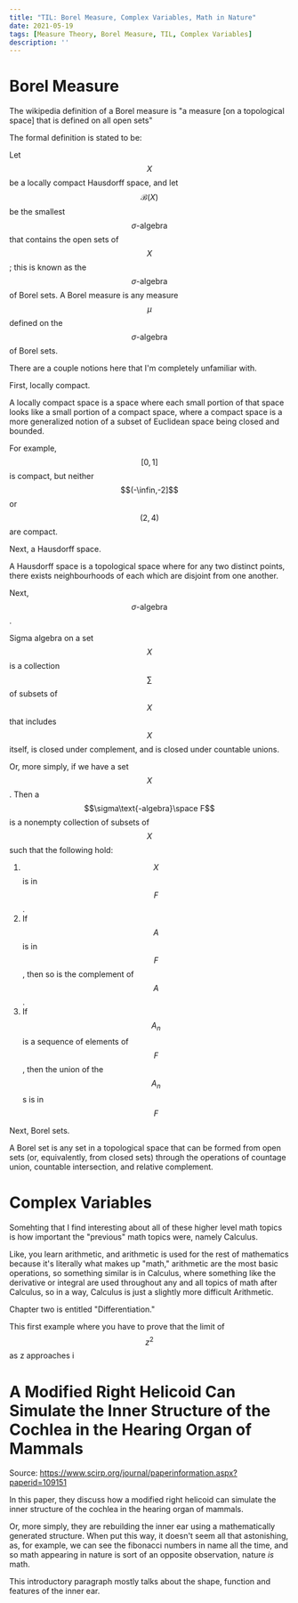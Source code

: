 ```yaml
---
title: "TIL: Borel Measure, Complex Variables, Math in Nature"
date: 2021-05-19
tags: [Measure Theory, Borel Measure, TIL, Complex Variables]
description: ''
---
```


# Borel Measure

The wikipedia definition of a Borel measure is "a measure [on a topological space] that is defined on all open sets"

The formal definition is stated to be:

Let $$X$$ be a locally compact Hausdorff space, and let $$\mathcal{B}(X)$$ be the smallest $$\sigma\text{-algebra}$$ that contains the open sets of $$X$$; this is known as the $$\sigma\text{-algebra}$$ of Borel sets. A Borel measure is any measure $$\mu$$ defined on the $$\sigma\text{-algebra}$$ of Borel sets.

There are a couple notions here that I'm completely unfamiliar with.

First, locally compact.

A locally compact space is a space where each small portion of that space looks like a small portion of a compact space, where a compact space is a more generalized notion of a subset of Euclidean space being closed and bounded.

For example, $$[0,1]$$ is compact, but neither $$(-\infin,-2]$$ or $$(2,4)$$ are compact.

Next, a Hausdorff space.

A Hausdorff space is a topological space where for any two distinct points, there exists neighbourhoods of each which are disjoint from one another.

Next, $$\sigma\text{-algebra}$$.

Sigma algebra on a set $$X$$ is a collection $$\sum$$ of subsets of $$X$$ that includes $$X$$ itself, is closed under complement, and is closed under countable unions.

Or, more simply, if we have a set $$X$$. Then a $$\sigma\text{-algebra}\space F$$ is a nonempty collection of subsets of $$X$$ such that the following hold:

1. $$X$$ is in $$F$$.
2. If $$A$$ is in $$F$$, then so is the complement of $$A$$.
3. If $$A_n$$ is a sequence of elements of $$F$$, then the union of the $$A_n$$s is in $$F$$

Next, Borel sets.

A Borel set is any set in a topological space that can be formed from open sets (or, equivalently, from closed sets) through the operations of countage union, countable intersection, and relative complement.

# Complex Variables

Somehting that I find interesting about all of these higher level math topics is how important the "previous" math topics were, namely Calculus.

Like, you learn arithmetic, and arithmetic is used for the rest of mathematics because it's literally what makes up "math," arithmetic are the most basic operations, so something similar is in Calculus, where something like the derivative or integral are used throughout any and all topics of math after Calculus, so in a way, Calculus is just a slightly more difficult Arithmetic.

Chapter two is entitled "Differentiation."

This first example where you have to prove that the limit of $$z^2$$ as z approaches i

# A Modified Right Helicoid Can Simulate the Inner Structure of the Cochlea in the Hearing Organ of Mammals

Source: https://www.scirp.org/journal/paperinformation.aspx?paperid=109151

In this paper, they discuss how a modified right helicoid can simulate the inner structure of the cochlea in the hearing organ of mammals.

Or, more simply, they are rebuilding the inner ear using a mathematically generated structure. When put this way, it doesn't seem all that astonishing, as, for example, we can see the fibonacci numbers in name all the time, and so math appearing in nature is sort of an opposite observation, nature *is* math.

This introductory paragraph mostly talks about the shape, function and features of the inner ear.